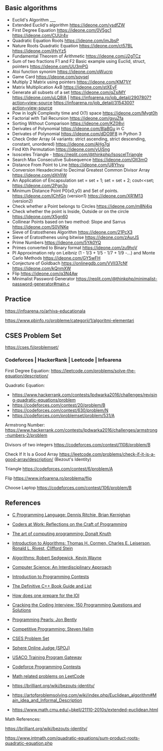 ## Basic algorithms
  * Euclid's Algorithm ___
  * Extended Euclid's algorithm https://ideone.com/ysdfZW
  * First Degree Equation https://ideone.com/0V5gc1 https://ideone.com/CUUr4v 
  * Quadratic Equation Roots https://ideone.com/imJbsP 
  * Nature Roots Quadratic Equation https://ideone.com/ct57BL https://ideone.com/jHvYz5
  * Fundamental Theorem of Arithmetic https://ideone.com/J2gTCz
  * Sum of two fractions F1 and F2 Basic example using Euclid, struct, pointers https://ideone.com/UU3mPG
  * Atoi function synonim https://ideone.com/oWucrp
  * Game Card https://ideone.com/sqysel
  * Multiply 2 Matrix using pointers https://ideone.com/KM71jY
  * Matrix Multiplication AxB https://ideone.com/stXEyF
  * Generate all subsets of a set https://ideone.com/qZsiMY https://ideone.com/uLQ8lA | https://infoarena.ro/job_detail/2907807?action=view-source https://infoarena.ro/job_detail/3154300?action=view-source
  * Pow in logN Complexity time and O(1) space https://ideone.com/Mygt0h
  * Factorial with Tail Recursion https://ideone.com/gvuZfa 
  * Sorting Without Comparison https://ideone.com/KZ08vi
  * Derivates of Polynomial https://ideone.com/8laBGu in C
  * Derivates of Polynomial https://ideone.com/dDO9F8 in Python 3
  * Check Order Array (4 variants: strict ascending, strict descending, constant, unordered) https://ideone.com/AHg7gj
  * Find Kth Permutation https://ideone.com/yUjSng
  * Isosceles Triangle - https://replit.com/@thinkphp/IsoscelTriangle
  * Search Max Consecutive Subsequence https://ideone.com/Olt3mO
  * Distance From Point to Line https://ideone.com/U8Yhvu
  * Conversion Hexadecimal to Decimal Greatest Common Divisor Array https://ideone.com/dXh1IW
  * An Application of Encapsulation set = set + 1; set = set + 2; cout<<set; https://ideone.com/2Pgn3o
  * Minimum Distance Point P0(x0,y0) and Set of points. https://ideone.com/IChfGn (version1) https://ideone.com/XR1M13 (version2)
  * Check whether a Point belongs to Circles https://ideone.com/m8N4jq
  * Check whether the point is Inside, Outside or on the circle https://ideone.com/X5gn60
  * Collinear Points based on two method: Slope and Sarrus https://ideone.com/S0VNKe
  * Sieve of Eratosthenes Algorithm https://ideone.com/21PcX3
  * Sieve of Eratosthenes using bitwise https://ideone.com/zAurJS
  * Prime Numbers https://ideone.com/5YA0YQ
  * Primes converted to Binary format https://ideone.com/zu9hoV
  * PI Approximation rely on Leibniz (1 - 1/3 + 1/5 - 1/7 + 1/9 -...) and Monte Carlo Methods https://ideone.com/GY5wFH
  * Conjecture of Goldbach https://onlinegdb.com/VVlI37cNf https://ideone.com/kQnmXW
  * Flip https://ideone.com/q3N4Aw
  * Minimalist Password Generator https://replit.com/@thinkphp/minimalist-password-generator#main.c

## Practice

https://infoarena.ro/arhiva-educationala

https://www.pbinfo.ro/probleme/categorii/1/algoritmi-elementari

## CSES Problem Set

https://cses.fi/problemset/

### Codeforces | HackerRank | Leetcode | Infoarena

First Degree Equation: https://leetcode.com/problems/solve-the-equation/description/

Quadratic Equation: 
* https://www.hackerrank.com/contests/lpdwarka2016/challenges/revising-quadratic-equations/problem 
* https://codeforces.com/contest/20/problem/B
* https://codeforces.com/contest/630/problem/N
* https://codeforces.com/problemset/problem/531/A

Armstrong Number: https://www.hackerrank.com/contests/lpdwarka2016/challenges/armstrong-numbers-2/problem

Divisors of two integers https://codeforces.com/contest/1108/problem/B

Check If It Is a Good Array https://leetcode.com/problems/check-if-it-is-a-good-array/description/ (Bezout's Identity)

Triangle https://codeforces.com/contest/6/problem/A

Flip https://www.infoarena.ro/problema/flip

Choose Laptop https://codeforces.com/contest/106/problem/B

## References

<ul>
  <li>
    <p><a href="https://kremlin.cc/k&amp;r.pdf">C Programming Language: Dennis Ritchie, Brian Kernighan</a></p>
  </li>
  <li>
    <p><a href="https://www.amazon.com/Coders-Work-Reflections-Craft-Programming/dp/1430219483">Coders at Work: Reflections on the Craft of Programming</a></p>
  </li>
  <li>
    <p><a href="https://www.amazon.com/Computer-Programming-Volumes-1-4A-Boxed/dp/0321751043">The art of computing programming: Donalt Knuth</a></p>
  </li>
  <li>
    <p><a href="https://www.amazon.com/Introduction-Algorithms-Thomas-H-Cormen/dp/0262033844/">Introduction to Algorithms: Thomas H. Cormen, Charles E. Leiserson, Ronald L. Rivest, Clifford Stein</a></p>
  </li>
  <li>
    <p><a href="https://www.amazon.com/Algorithms-4th-Robert-Sedgewick/dp/032157351X/">Algorithms: Robert Sedgewick, Kevin Wayne</a></p>
  </li>
  <li>
    <p><a href="https://www.amazon.com/Computer-Science-Interdisciplinary-Robert-Sedgewick/dp/0134076427">Computer Science: An Interdisciplinary Approach</a></p>
  </li>
  <li>
    <p><a href="https://web.stanford.edu/class/cs97si/">Introduction to Programming Contests</a></p>
  </li>
  <li>
    <p><a href="https://stackoverflow.com/questions/388242/the-definitive-c-book-guide-and-list">The Definitive C++ Book Guide and List</a></p>
  </li>
  <li>
    <p><a href="https://www.quora.com/How-does-one-prepare-for-the-IOI-Aiming-for-gold/answer/Brian-Bi">How does one prepare for the IOI</a></p>
  </li>
  <li>
    <p><a href="https://www.amazon.com/Cracking-Coding-Interview-Programming-Questions/dp/098478280X">Cracking the Coding Interview: 150 Programming Questions and Solutions</a></p>
  </li>
  <li>
    <p><a href="https://www.amazon.com/Programming-Pearls-2nd-Jon-Bentley/dp/0201657880">Programming Pearls: Jon Bently</a></p>
  </li>
  <li>
    <p><a href="https://cpbook.net/details">Competitive Programming: Steven Halim</a></p>
  </li>
  <li>
    <p><a href="https://cses.fi/problemset/user/166019/">CSES Problem Set</a></p>
  </li>
  <li>
    <p><a href="https://www.spoj.com/">Sphere Online Judge (SPOJ)</a></p>
  </li>
  <li>
    <p><a href="https://train.usaco.org/">USACO Training Program Gateway</a></p>
  </li>
  <li>
    <p><a href="https://codeforces.com/profile/thinkphp">Codeforce Programming Contests</a></p>
  </li>
  <li>
    <p><a href="https://medium.com/algorithms-and-leetcode/math-related-problems-on-leetcode-9537df481fbe">Math related problems on LeetCode </a></p>
  </li>

</ul>

* https://brilliant.org/wiki/bezouts-identity/

* https://artofproblemsolving.com/wiki/index.php/Euclidean_algorithm#Main_idea_and_Informal_Description

* https://www.math.cmu.edu/~bkell/21110-2010s/extended-euclidean.html

Math References:

https://brilliant.org/wiki/bezouts-identity/

https://www.intmath.com/quadratic-equations/sum-product-roots-quadratic-equation.php
